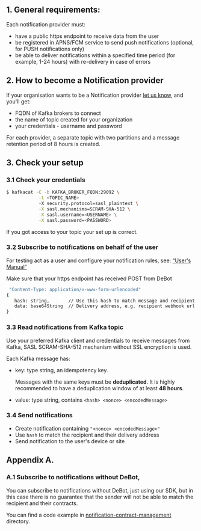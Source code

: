 ## 1. General requirements:

Each notification provider must:

- have a public https endpoint to receive data from the user
- be registered in APNS/FCM service to send push notifications
  (optional, for PUSH notifications only) 
- be able to deliver notifications within a specified time period (for example, 1-24 hours)
  with re-delivery in case of errors

## 2. How to become a Notification provider 
 If your organisation wants to be a Notification provider
 [let us know](https://t.me/EkaterinaPantaz), and you'll get:

- FQDN of Kafka brokers to connect
- the name of topic created for your organization
- your credentials - username and password

For each provider, a separate topic with two partitions and a message retention period of 8 hours
is created.

##  3. Check your setup
### 3.1 Check your credentials

```bash
$ kafkacat -C -b KAFKA_BROKER_FQDN:29092 \
            -t <TOPIC_NAME>
            -X security.protocol=sasl_plaintext \
            -X sasl.mechanisms=SCRAM-SHA-512 \
            -X sasl.username=<USERNAME> \
            -X sasl.password=<PASSWORD>
```

If you got access to your topic your set up is correct.

### 3.2 Subscribe to notifications on behalf of the user

For testing act as a user and configure your notification rules,
see: [“User's Manual”](./User-manual.md)

Make sure that your https endpoint has received POST from DeBot

```bash
 "Content-Type: application/x-www-form-urlencoded"
{ 
   hash: string,       // Use this hash to match message and recipient
   data: base64String  // Delivery address, e.g. recipient webhook url
}
```

### 3.3 Read notifications from Kafka topic

Use your preferred Kafka client and credentials to receive messages from Kafka,
SASL SCRAM-SHA-512 mechanism without SSL encryption is used.

Each Kafka message has:

   - key: type string, an idempotency key. 

     Messages with the same keys must be **deduplicated**.
     It is highly recommended to have a deduplication window of at least **48 hours**.
     
   - value: type string, contains `<hash> <nonce> <encodedMessage>`


### 3.4 Send notifications

- Create notification containing `"<nonce> <encodedMessage>"`
- Use `hash` to match the recipient and their delivery address
- Send notification to the user's device or site

## Appendix A.

### A.1 Subscribe to notifications without DeBot,

You can subscribe to notifications without DeBot, just using our SDK, but in this case there is
no guarantee that the sender will not be able to match the recipient and their contracts.

You can find a code example in
[notification-contract-management](./notification-contract-management) directory.
